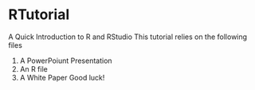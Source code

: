 # RTutorial
A Quick Introduction to R and RStudio
This tutorial relies on the following files
1. A PowerPoiunt Presentation
2. An R file
3. A White Paper
Good luck!
